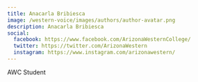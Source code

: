 ```yaml
---
title: Anacarla Bribiesca
image: /western-voice/images/authors/author-avatar.png
description: Anacarla Bribiesca
social:
  facebook: https://www.facebook.com/ArizonaWesternCollege/
  twitter: https://twitter.com/ArizonaWestern
  instagram: https://www.instagram.com/arizonawestern/
---
```


AWC Student